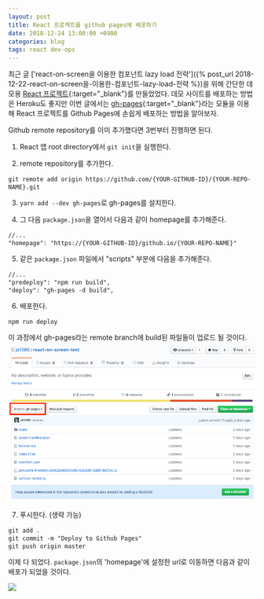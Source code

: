 ```yaml
---
layout: post
title: React 프로젝트를 github pages에 배포하기
date: 2018-12-24 13:00:00 +0900
categories: blog
tags: react dev-ops
---
```


최근 글 ['react-on-screen을 이용한 컴포넌트 lazy load 전략']({% post_url 2018-12-22-react-on-screen을-이용한-컴포넌트-lazy-load-전략 %})을 위해 간단한 데모용 [React 프로젝트](https://leejungdo.com/react-on-screen-test/){:target="_blank"}를 만들었었다. 데모 사이트를 배포하는 방법은 Heroku도 좋지만 이번 글에서는 [gh-pages](https://www.npmjs.com/package/gh-pages){:target="_blank"}라는 모듈을 이용해 React 프로젝트를 Github Pages에 손쉽게 배포하는 방법을 알아보자. 

Github remote repository를 이미 추가했다면 3번부터 진행하면 된다.

1. React 앱 root directory에서 `git init`을 실행한다.

2. remote repository를 추가한다.
```shell
git remote add origin https://github.com/{YOUR-GITHUB-ID}/{YOUR-REPO-NAME}.git
```

3. `yarn add --dev gh-pages`로 gh-pages를 설치한다.

4. 그 다음 `package.json`을 열어서 다음과 같이 homepage를 추가해준다.
```shell
//...
"homepage": "https://{YOUR-GITHUB-ID}/github.io/{YOUR-REPO-NAME}"
```

5. 같은 `package.json` 파일에서 "scripts" 부분에 다음을 추가해준다.
```shell
//...
"predeploy": "npm run build",
"deploy": "gh-pages -d build",
```

6. 배포한다.
```shell
npm run deploy
```
이 과정에서 gh-pages라는 remote branch에 build된 파일들이 업로드 될 것이다.
<img src="/assets/img/gh-pages-branch.png">

7. 푸시한다. (생략 가능)
```shell
git add .
git commit -m "Deploy to Github Pages"
git push origin master
```

이제 다 되었다. `package.json`의 'homepage'에 설정한 url로 이동하면 다음과 같이 배포가 되었을 것이다.

<img src="/assets/img/react-on-screen-example.gif">
